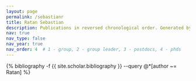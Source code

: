 ```yaml
---
layout: page
permalink: /sebastianr
title: Ratan Sebastian
description: Publications in reversed chronological order. Generated by jekyll-scholar.
nav: true
nav_type: false
nav_year: true
nav_order: 4  # 1 - group, 2 - group leader, 3 - postdocs, 4 - phds
---
```


<!-- _pages/sebastianr.md -->
<div class="publications">

{% bibliography -f {{ site.scholar.bibliography }} --query @*[author ~= Ratan] %}

</div>
